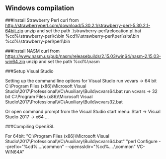 Windows compilation
-------------------

###Install Strawberry Perl
curl from http://strawberryperl.com/download/5.30.2.1/strawberry-perl-5.30.2.1-64bit.zip
unzip and set the path
.\strawberry-perl\relocation.pl.bat
%cd%\strawberry-perl\c\bin
%cd%\strawberry-perl\perl\site\bin
%cd%\strawberry-perl\perl\bin

###Install NASM
curl from https://www.nasm.us/pub/nasm/releasebuilds/2.15.03/win64/nasm-2.15.03-win64.zip
unzip and set the path
%cd%\nasm

###Setup Visual Studio 

Setting up the command line options for Visual Studio
run vcvars -> 64 bit
C:\Program Files (x86)\Microsoft Visual Studio\2017\Professional\VC\Auxiliary\Build\vcvars64.bat
run vcvars -> 32 bit
C:\Program Files (x86)\Microsoft Visual Studio\2017\Professional\VC\Auxiliary\Build\vcvars32.bat

Or open command prompt from the Visual Studio <Year> start menu:
Start -> Visual Studio 2017 -> x64 ...

###Compiling OpenSSL

For 64bit:
"C:\Program Files (x86)\Microsoft Visual Studio\2017\Professional\VC\Auxiliary\Build\vcvars64.bat"
"perl Configure --prefix="%cd%\..\..\common" --openssldir="%cd%\..\..\common" VC-WIN64A"

